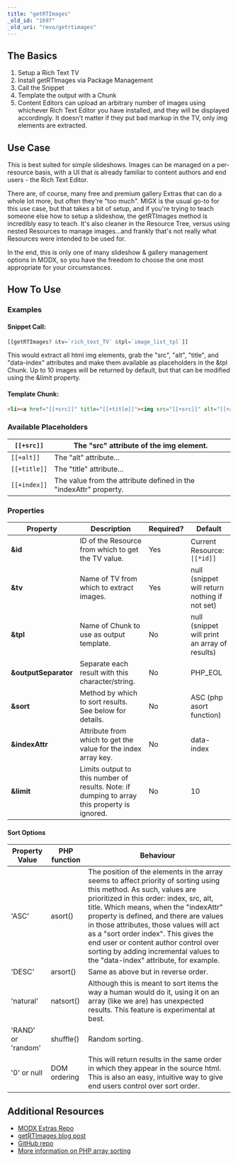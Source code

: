 ```yaml
---
title: "getRTImages"
_old_id: "1697"
_old_uri: "revo/getrtimages"
---
```


## The Basics

1. Setup a Rich Text TV
2. Install getRTImages via Package Management
3. Call the Snippet
4. Template the output with a Chunk
5. Content Editors can upload an arbitrary number of images using whichever Rich Text Editor you have installed, and they will be displayed accordingly. It doesn't matter if they put bad markup in the TV, only img elements are extracted.

## Use Case

 This is best suited for simple slideshows. Images can be managed on a per-resource basis, with a UI that is already familiar to content authors and end users - the Rich Text Editor.

 There are, of course, many free and premium gallery Extras that can do a whole lot more, but often they're "too much". MIGX is the usual go-to for this use case, but that takes a bit of setup, and if you're trying to teach someone else how to setup a slideshow, the getRTImages method is incredibly easy to teach. It's also cleaner in the Resource Tree, versus using nested Resources to manage images...and frankly that's not really what Resources were intended to be used for.

 In the end, this is only one of many slideshow & gallery management options in MODX, so you have the freedom to choose the one most appropriate for your circumstances.

## How To Use

### **Examples**

#### Snippet Call:

 ``` php
[[getRTImages? &tv=`rich_text_TV` &tpl=`image_list_tpl`]]
```

 This would extract all html img elements, grab the "src", "alt", "title", and "data-index" attributes and make them available as placeholders in the &tpl Chunk. Up to 10 images will be returned by default, but that can be modified using the &limit property.

#### Template Chunk:

 ``` html
<li><a href="[[+src]]" title="[[+title]]"><img src="[[+src]]" alt="[[+alt]]"></a></li>
```

### **Available Placeholders**

 | `[[+src]]`   | The "src" attribute of the img element.                           |
 | ------------ | ----------------------------------------------------------------- |
 | `[[+alt]]`   | The "alt" attribute...                                            |
 | `[[+title]]` | The "title" attribute...                                          |
 | `[[+index]]` | The value from the attribute defined in the "indexAttr" property. |

### **Properties**

 | Property             | Description                                                                                  | Required? | Default                                       |
 | -------------------- | -------------------------------------------------------------------------------------------- | --------- | --------------------------------------------- |
 | **&id**              | ID of the Resource from which to get the TV value.                                           | Yes       | Current Resource: `[[*id]]`                   |
 | **&tv**              | Name of TV from which to extract images.                                                     | Yes       | null (snippet will return nothing if not set) |
 | **&tpl**             | Name of Chunk to use as output template.                                                     | No        | null (snippet will print an array of results) |
 | **&outputSeparator** | Separate each result with this character/string.                                             | No        | PHP\_EOL                                      |
 | **&sort**            | Method by which to sort results. See below for details.                                      | No        | ASC (php asort function)                      |
 | **&indexAttr**       | Attribute from which to get the value for the index array key.                               | No        | data-index                                    |
 | **&limit**           | Limits output to this number of results. Note: if dumping to array this property is ignored. | No        | 10                                            |

#### Sort Options

 | Property Value     | PHP function | Behaviour                                                                                                                                                                                                                                                                                                                                                                                                                                                       |
 | ------------------ | ------------ | --------------------------------------------------------------------------------------------------------------------------------------------------------------------------------------------------------------------------------------------------------------------------------------------------------------------------------------------------------------------------------------------------------------------------------------------------------------- |
 | 'ASC'              | asort()      | The position of the elements in the array seems to affect priority of sorting using this method. As such, values are prioritized in this order: index, src, alt, title. Which means, when the "indexAttr" property is defined, and there are values in those attributes, those values will act as a "sort order index". This gives the end user or content author control over sorting by adding incremental values to the "data-index" attribute, for example. |
 | 'DESC'             | arsort()     | Same as above but in reverse order.                                                                                                                                                                                                                                                                                                                                                                                                                             |
 | 'natural'          | natsort()    | Although this is meant to sort items the way a human would do it, using it on an array (like we are) has unexpected results. This feature is experimental at best.                                                                                                                                                                                                                                                                                              |
 | 'RAND' or 'random' | shuffle()    | Random sorting.                                                                                                                                                                                                                                                                                                                                                                                                                                                 |
 | '0' or null        | DOM ordering | This will return results in the same order in which they appear in the source html. This is also an easy, intuitive way to give end users control over sort order.                                                                                                                                                                                                                                                                                              |

## Additional Resources

- [MODX Extras Repo](http://modx.com/extras/package/getrtimages)
- [getRTImages blog post](http://www.sepiariver.ca/blog/modx-web/getrtimages-list-and-sort-images-from-rich-text-field)
- [GitHub repo](https://github.com/sepiariver/getRTImages/)
- [More information on PHP array sorting](http://php.net/manual/en/array.sorting.php)

